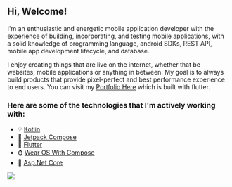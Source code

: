 Hi, Welcome!
------------

I'm an enthusiastic and energetic mobile application developer with the experience of building, incorporating, and testing mobile applications, with a solid knowledge of programming language, android SDKs, REST API, mobile app development lifecycle, and database.

I enjoy creating things that are live on the internet, whether that be websites, mobile applications or anything in between. My goal is to always build products that provide pixel-perfect and best performance experience to end users. You can visit my [Portfolio Here](https://ghaleprachan.github.io/#/) which is built with flutter.

### Here are some of the technologies that I'm actively working with:

- 💡  [Kotlin](https://kotlinlang.org/docs/getting-started.html#is-anything-missing) 
- 🚀  [Jetpack Compose](https://developer.android.com/jetpack/compose)
- 👯  [Flutter](https://docs.flutter.dev/)
- ⌚  [Wear OS With Compose](https://developer.android.com/training/wearables)
- 🔭  [Asp.Net Core](https://docs.microsoft.com/en-us/aspnet/core/?view=aspnetcore-6.0)

<img src="https://github-readme-stats.vercel.app/api?username=ghaleprachan&show_icons=true"/>
